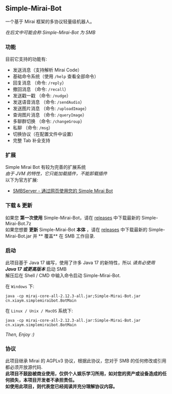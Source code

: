 ## Simple-Mirai-Bot
一个基于 Mirai 框架的多协议轻量级机器人。

*在后文中可能会称 Simple-Mirai-Bot 为 SMB*

### 功能
目前它支持的功能有:
 - 发送消息（支持解析 Mirai Code）
 - 基础命令系统（使用 `/help` 查看全部命令）
 - 回复消息 （命令: `/reply`）
 - 撤回消息 （命令: `/recall`）
 - 发送戳一戳 （命令: `/nudge`）
 - 发送语音消息 （命令: `/sendAudio`）
 - 发送图片消息 （命令: `/uploadImage`）
 - 查询图片消息 （命令: `/queryImage`）
 - 多聊群切换 （命令: `/changeGroup`）
 - 私聊 （命令: `/msg`）
 - 切换协议（在配置文件中设置）
 - 完整 Tab 补全支持

### 扩展

Simple Mirai Bot 有较为完善的扩展系统 <br>
*由于 JVM 的特性，它只能加载插件，不能卸载插件* <br>
以下为官方扩展:

- [SMBServer - 通过网页使用您的 Simple Mirai Bot](https://github.com/XIAYM-gh/SMB-Server)

### 下载 & 更新

如果您 **第一次使用** Simple-Mirai-Bot，请在 [releases](https://github.com/XIAYM-gh/Simple-Mirai-Bot/releases/latest/)
中下载最新的 Simple-Mirai-Bot.7z <br>
如果您想要 **更新** Simple-Mirai-Bot **本体**
，请在 [releases](https://github.com/XIAYM-gh/Simple-Mirai-Bot/releases/latest/) 中下载最新的 Simple-Mirai-Bot.jar 并 **
覆盖** 在 SMB 工作目录.

### 启动

此项目基于 Java 17 编写，使用了许多 Java 17 的新特性，所以 *请务必使用 **Java 17 或更高版本*** 启动 SMB <br>
解压后在 Shell / CMD 中输入命令启动 Simple-Mirai-Bot.

在 `Windows` 下:
```batch
java -cp mirai-core-all-2.12.3-all.jar;Simple-Mirai-Bot.jar cn.xiaym.simplemiraibot.BotMain
```

在 `Linux / Unix / MacOS` 系统下:
```shell
java -cp mirai-core-all-2.12.3-all.jar:Simple-Mirai-Bot.jar cn.xiaym.simplemiraibot.BotMain
```

*Then, Enjoy :)*

### 协议
此项目继承 Mirai 的 AGPLv3 协议，根据此协议，您对于 SMB 的任何修改或引用都必须开放源代码. <br>
**此项目不鼓励被商业使用，仅供个人娱乐学习所用，如对您的资产或设备造成的任何损失，本项目开发者不承担责任。** <br>
**如使用此项目，则代表您已经阅读并充分理解协议内容。**